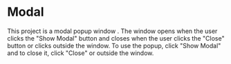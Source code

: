 # Modal

This project is a modal popup window . The window opens when the user clicks the "Show Modal" button and closes when the user clicks the "Close" button or clicks outside the window. To use the popup, click "Show Modal" and to close it, click "Close" or outside the window.
